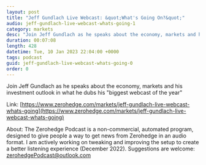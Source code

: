 ```yaml
---
layout: post
title: "Jeff Gundlach Live Webcast: &quot;What's Going On?&quot;"
audio: jeff-gundlach-live-webcast-whats-going-1
category: markets
desc: "Join Jeff Gundlach as he speaks about the economy, markets and his investment outlook in what he dubs his &quot;biggest webcast of the year&quot;"
duration: 00:07:08
length: 428
datetime: Tue, 10 Jan 2023 22:04:00 +0000
tags: podcast
guid: jeff-gundlach-live-webcast-whats-going-0
order: 0
---
```

Join Jeff Gundlach as he speaks about the economy, markets and his investment outlook in what he dubs his &quot;biggest webcast of the year&quot;

Link: [https://www.zerohedge.com/markets/jeff-gundlach-live-webcast-whats-going](https://www.zerohedge.com/markets/jeff-gundlach-live-webcast-whats-going)

About: The Zerohedge Podcast is a non-commercial, automated program, designed to give people a way to get news from Zerohedge in an audio format.  I am actively working on tweaking and improving the setup to create a better listening experience (December 2022).  Suggestions are welcome: [zerohedgePodcast@outlook.com](mailto:zerohedgePodcast@outlook.com)